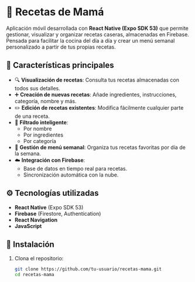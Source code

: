 # 📱 Recetas de Mamá

Aplicación móvil desarrollada con **React Native (Expo SDK 53)** que permite gestionar, visualizar y organizar recetas caseras, almacenadas en Firebase. Pensada para facilitar la cocina del día a día y crear un menú semanal personalizado a partir de tus propias recetas.

## 🧩 Características principales

- 🔍 **Visualización de recetas**: Consulta tus recetas almacenadas con todos sus detalles.
- ➕ **Creación de nuevas recetas**: Añade ingredientes, instrucciones, categoría, nombre y más.
- ✏️ **Edición de recetas existentes**: Modifica fácilmente cualquier parte de una receta.
- 🧂 **Filtrado inteligente**:
  - Por nombre
  - Por ingredientes
  - Por categoría
- 📅 **Gestión de menú semanal**: Organiza tus recetas favoritas por día de la semana.
- ☁️ **Integración con Firebase**:
  - Base de datos en tiempo real para recetas.
  - Sincronización automática con la nube.

## ⚙️ Tecnologías utilizadas

- **React Native** (Expo SDK 53)
- **Firebase** (Firestore, Authentication)
- **React Navigation**
- **JavaScript**

## 🚀 Instalación

1. Clona el repositorio:

   ```bash
   git clone https://github.com/tu-usuario/recetas-mama.git
   cd recetas-mama

